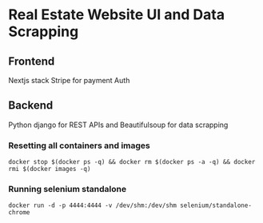 # Real Estate Website UI and Data Scrapping
## Frontend
Nextjs stack
Stripe for payment Auth
## Backend
Python django for REST APIs and Beautifulsoup for data scrapping

### Resetting all containers and images
```docker stop $(docker ps -q) && docker rm $(docker ps -a -q) && docker rmi $(docker images -q)```

### Running selenium standalone

```docker run -d -p 4444:4444 -v /dev/shm:/dev/shm selenium/standalone-chrome```

